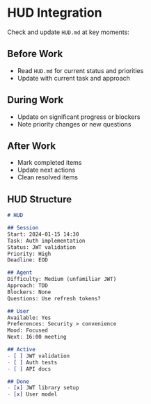 # HUD Integration

Check and update `HUD.md` at key moments:

## Before Work
- Read `HUD.md` for current status and priorities
- Update with current task and approach

## During Work
- Update on significant progress or blockers
- Note priority changes or new questions

## After Work
- Mark completed items
- Update next actions
- Clean resolved items

## HUD Structure
```md
# HUD

## Session
Start: 2024-01-15 14:30
Task: Auth implementation
Status: JWT validation
Priority: High
Deadline: EOD

## Agent
Difficulty: Medium (unfamiliar JWT)
Approach: TDD
Blockers: None
Questions: Use refresh tokens?

## User
Available: Yes
Preferences: Security > convenience
Mood: Focused
Next: 16:00 meeting

## Active
- [ ] JWT validation
- [ ] Auth tests
- [ ] API docs

## Done
- [x] JWT library setup
- [x] User model
```